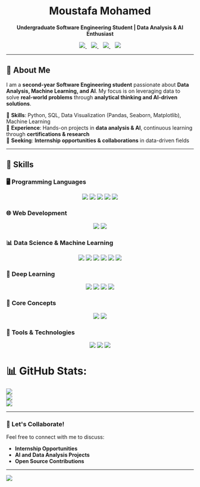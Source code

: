 <h1 align="center">Moustafa Mohamed</h1>

<p align="center">
  <b>Undergraduate Software Engineering Student | Data Analysis & AI Enthusiast</b>
</p>

<p align="center">
  <a href="https://www.linkedin.com/in/moustafa-mohamed-047736296/">
    <img src="https://img.shields.io/badge/LinkedIn-0077B5?style=for-the-badge&logo=linkedin&logoColor=white" />
  </a>
  &nbsp;&nbsp;
  <a href="https://www.kaggle.com/moustafamohamed01">
    <img src="https://img.shields.io/badge/Kaggle-20BEFF?style=for-the-badge&logo=kaggle&logoColor=white" />
  </a>
  &nbsp;&nbsp;
  <a href="https://github.com/MoustafaMohamed01">
    <img src="https://img.shields.io/badge/GitHub-181717?style=for-the-badge&logo=github&logoColor=white" />
  </a>
  &nbsp;&nbsp;
  <a href="https://moustafamohamed.netlify.app/">
    <img src="https://img.shields.io/badge/Portfolio-FF5722?style=for-the-badge&logo=google-chrome&logoColor=white" />
  </a>
</p>


---

## 📌 About Me  

I am a **second-year Software Engineering student** passionate about **Data Analysis, Machine Learning, and AI**. My focus is on leveraging data to solve **real-world problems** through **analytical thinking and AI-driven solutions**.  

🔹 **Skills**: Python, SQL, Data Visualization (Pandas, Seaborn, Matplotlib), Machine Learning  
🔹 **Experience**: Hands-on projects in **data analysis & AI**, continuous learning through **certifications & research**  
🔹 **Seeking**: **Internship opportunities & collaborations** in data-driven fields  

---

<!-- ## 🛠️ Skills  -->

## 🚀 Skills

### 🖥️ **Programming Languages**
<p align="center">
  <img src="https://img.shields.io/badge/-C-A8B9CC?style=for-the-badge&logo=c&logoColor=white" />
  <img src="https://img.shields.io/badge/-C++-00599C?style=for-the-badge&logo=c%2B%2B&logoColor=white" />
  <img src="https://img.shields.io/badge/-Python-3776AB?style=for-the-badge&logo=python&logoColor=white" />
  <img src="https://img.shields.io/badge/-SQL-4479A1?style=for-the-badge&logo=mysql&logoColor=white" />
  <img src="https://img.shields.io/badge/-JavaScript-F7DF1E?style=for-the-badge&logo=javascript&logoColor=black" />
</p>

### 🌐 **Web Development**
<p align="center">
  <img src="https://img.shields.io/badge/-HTML-E34F26?style=for-the-badge&logo=html5&logoColor=white" />
  <img src="https://img.shields.io/badge/-CSS-1572B6?style=for-the-badge&logo=css3&logoColor=white" />
</p>

### 📊 **Data Science & Machine Learning**
<p align="center">
  <img src="https://img.shields.io/badge/-NumPy-013243?style=for-the-badge&logo=numpy&logoColor=white" />
  <img src="https://img.shields.io/badge/-Pandas-150458?style=for-the-badge&logo=pandas&logoColor=white" />
  <img src="https://img.shields.io/badge/-Matplotlib-ffffff?style=for-the-badge&logo=matplotlib&logoColor=black" />
  <img src="https://img.shields.io/badge/-Seaborn-2D72B8?style=for-the-badge&logoColor=white" />
  <img src="https://img.shields.io/badge/-Scikit_learn-F7931E?style=for-the-badge&logo=scikit-learn&logoColor=white" />
  <img src="https://img.shields.io/badge/-Machine_Learning-ff9900?style=for-the-badge&logo=python&logoColor=white" />
</p>

### 🤖 **Deep Learning**
<p align="center">
  <img src="https://img.shields.io/badge/-Deep_Learning-ff6600?style=for-the-badge&logo=python&logoColor=white" />
  <img src="https://img.shields.io/badge/-Artificial_Neural_Networks_(ANN)-ff5722?style=for-the-badge&logo=python&logoColor=white" />
  <img src="https://img.shields.io/badge/-Convolutional_Neural_Networks_(CNN)-ff5722?style=for-the-badge&logo=python&logoColor=white" />
  <img src="https://img.shields.io/badge/-Recurrent_Neural_Networks_(RNN)-ff5722?style=for-the-badge&logo=python&logoColor=white" />
</p>

### 🎯 **Core Concepts**
<p align="center">
  <img src="https://img.shields.io/badge/-Object_Oriented_Programming_(OOP)-00599C?style=for-the-badge" />
  <img src="https://img.shields.io/badge/-Data_Preprocessing-0073CF?style=for-the-badge&logo=python&logoColor=white" />
</p>

### 🔧 **Tools & Technologies**
<p align="center">
  <img src="https://img.shields.io/badge/-Git-F05032?style=for-the-badge&logo=git&logoColor=white" />
  <img src="https://img.shields.io/badge/-Jupyter-F37626?style=for-the-badge&logo=jupyter&logoColor=white" />
  <img src="https://img.shields.io/badge/-Power_BI-F2C811?style=for-the-badge&logo=powerbi&logoColor=black" />
</p> 



# 📊 GitHub Stats:
![](https://github-readme-stats.vercel.app/api?username=MoustafaMohamed01&theme=dark&hide_border=false&include_all_commits=false&count_private=false)<br/>
![](https://github-readme-streak-stats.herokuapp.com/?user=MoustafaMohamed01&theme=dark&hide_border=false)<br/>
![](https://github-readme-stats.vercel.app/api/top-langs/?username=MoustafaMohamed01&theme=dark&hide_border=false&include_all_commits=false&count_private=false&layout=compact)

---

### 🤝 Let's Collaborate!  

Feel free to connect with me to discuss:  
- **Internship Opportunities**  
- **AI and Data Analysis Projects**  
- **Open Source Contributions**  

---
[![](https://visitcount.itsvg.in/api?id=MoustafaMohamed01&icon=0&color=0)](https://visitcount.itsvg.in)
